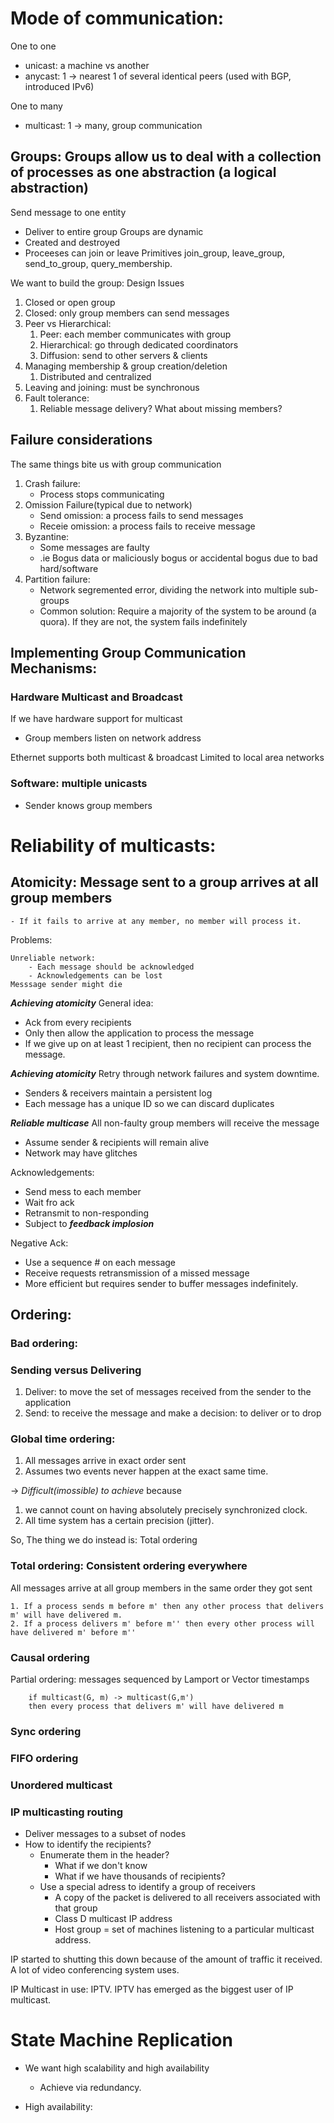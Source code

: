 # Mode of communication:
One to one
- unicast: a machine vs another
- anycast: 1 -> nearest 1 of several identical peers (used with BGP, introduced IPv6)

One to many
- multicast: 1 -> many, group communication

## Groups: Groups allow us to deal with a collection of processes as one abstraction (a logical abstraction)
Send message to one entity
- Deliver to entire group
Groups are dynamic
- Created and destroyed
- Proceeses can join or leave
Primitives
join\_group, leave\_group, send\_to\_group, query\_membership.

We want to build the group: Design Issues
1. Closed or open group
1. Closed: only group members can send messages
1. Peer vs Hierarchical: 
    1. Peer: each member communicates with group
    1. Hierarchical: go through dedicated coordinators
    1. Diffusion: send to other servers & clients
1. Managing membership & group creation/deletion
    1. Distributed and centralized
1. Leaving and joining: must be synchronous
1. Fault tolerance: 
    1. Reliable message delivery? What about missing members?

## Failure considerations
The same things bite us with group communication
1. Crash failure:
    - Process stops communicating
1. Omission Failure(typical due to network)
    - Send omission: a process fails to send messages
    - Receie omission: a process fails to receive message
1. Byzantine:
    - Some messages are faulty
    - .ie Bogus data or maliciously bogus or accidental bogus due to bad hard/software
1. Partition failure:
    - Network segremented error, dividing the network into multiple sub-groups
    - Common solution: Require a majority of the system to be around (a quora). If they are not, the system fails indefinitely

## Implementing Group Communication Mechanisms:

### Hardware Multicast and Broadcast
If we have hardware support for multicast
- Group members listen on network address

Ethernet supports both multicast & broadcast
Limited to local area networks

### Software: multiple unicasts
- Sender knows group members

# Reliability of multicasts:

## Atomicity: Message sent to a group arrives at all group members
    - If it fails to arrive at any member, no member will process it.

Problems: 

    Unreliable network:
        - Each message should be acknowledged
        - Acknowledgements can be lost
    Messsage sender might die



***Achieving atomicity***
General idea: 
- Ack from every recipients
- Only then allow the application to process the message
- If we give up on at least 1 recipient, then no recipient can process the message. 

***Achieving atomicity***
Retry through network failures and system downtime.
- Senders & receivers maintain a persistent log
- Each message has a unique ID so we can discard duplicates

***Reliable multicase***
All non-faulty group members will receive the message
- Assume sender & recipients will remain alive
- Network may have glitches

Acknowledgements:
- Send mess to each member
- Wait fro ack
- Retransmit to non-responding
- Subject to ***feedback implosion***

Negative Ack:
- Use a sequence # on each message
- Receive requests retransmission of a missed message
- More efficient but requires sender to buffer messages indefinitely.

## Ordering:

### Bad ordering:

### Sending versus Delivering
1. Deliver: to move the set of messages received from the sender to the application
1. Send: to receive the message and make a decision: to deliver or to drop

### Global time ordering:
1. All messages arrive in exact order sent
1. Assumes two events never happen at the exact same time. 

-> *Difficult(imossible) to achieve* because 
1. we cannot count on having absolutely precisely synchronized clock.
1. All time system has a certain precision (jitter).

So, The thing we do instead is: Total ordering

### Total ordering: Consistent ordering everywhere

All messages arrive at all group members in the same order they got sent

```
1. If a process sends m before m' then any other process that delivers m' will have delivered m.
2. If a process delivers m' before m'' then every other process will have delivered m' before m'' 
```

### Causal ordering

Partial ordering: messages sequenced by Lamport or Vector timestamps

```
    if multicast(G, m) -> multicast(G,m')
    then every process that delivers m' will have delivered m
```
### Sync ordering
### FIFO ordering
### Unordered multicast

### IP multicasting routing
- Deliver messages to a subset of nodes
- How to identify the recipients?
    - Enumerate them in the header?
        - What if we don't know
        - What if we have thousands of recipients?
    - Use a special adress to identify a group of receivers
        - A copy of the packet is delivered to all receivers associated with that group
        - Class D multicast IP address
        - Host group = set of machines listening to a particular multicast address.

IP started to shutting this down because of the amount of traffic it received. A lot of video conferencing system uses.

IP Multicast in use: IPTV.
IPTV has emerged as the biggest user of IP multicast.

# State Machine Replication

- We want high scalability and high availability
    - Achieve via redundancy.

- High availability: 